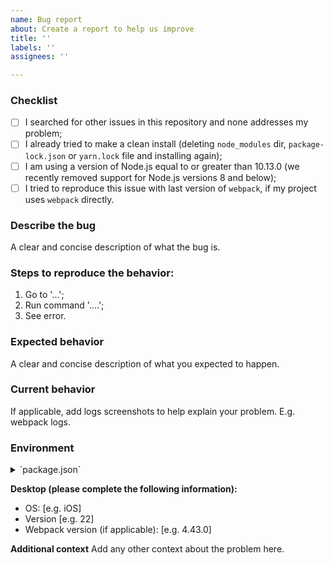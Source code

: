 ```yaml
---
name: Bug report
about: Create a report to help us improve
title: ''
labels: ''
assignees: ''

---
```


### Checklist

- [ ] I searched for other issues in this repository and none addresses my problem;
- [ ] I already tried to make a clean install (deleting `node_modules` dir, `package-lock.json` or `yarn.lock` file and installing again);
- [ ] I am using a version of Node.js equal to or greater than 10.13.0 (we recently removed support for Node.js versions 8 and below);
- [ ] I tried to reproduce this issue with last version of `webpack`, if my project uses `webpack` directly.

### Describe the bug

A clear and concise description of what the bug is.

### Steps to reproduce the behavior:

1. Go to '...';
2. Run command '....';
3. See error.

### Expected behavior
A clear and concise description of what you expected to happen.

### Current behavior
If applicable, add logs screenshots to help explain your problem. E.g. webpack logs.

### Environment

<details>
<summary>`package.json`</summary>

If possible, please paste your project's `package.json` here;

</details>

**Desktop (please complete the following information):**
 - OS: [e.g. iOS]
 - Version [e.g. 22]
 - Webpack version (if applicable): [e.g. 4.43.0]

**Additional context**
Add any other context about the problem here.
